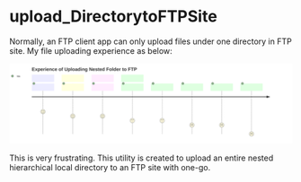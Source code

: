 # upload_DirectorytoFTPSite
Normally, an FTP client app can only upload files under one directory in FTP site. My file uploading experience as below:

![](resources/ftp_journey.svg)

This is very frustrating. This utility is created to upload an entire nested hierarchical local directory to an FTP site with one-go. 
